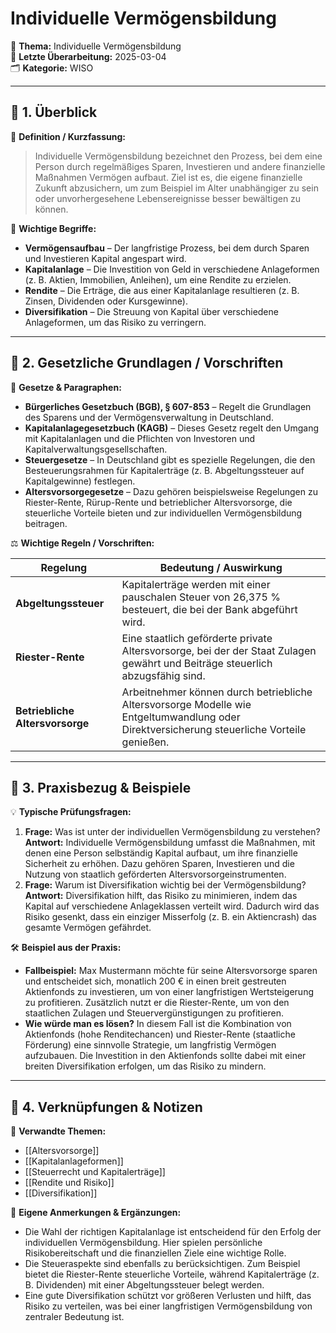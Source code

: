 # Individuelle Vermögensbildung

📌 **Thema:** Individuelle Vermögensbildung  
📅 **Letzte Überarbeitung:** 2025-03-04  
🗂 **Kategorie:** WISO

---
## 🔹 1. Überblick

📖 **Definition / Kurzfassung:**

> Individuelle Vermögensbildung bezeichnet den Prozess, bei dem eine Person durch regelmäßiges Sparen, Investieren und andere finanzielle Maßnahmen Vermögen aufbaut. Ziel ist es, die eigene finanzielle Zukunft abzusichern, um zum Beispiel im Alter unabhängiger zu sein oder unvorhergesehene Lebensereignisse besser bewältigen zu können.

🔑 **Wichtige Begriffe:**

- **Vermögensaufbau** – Der langfristige Prozess, bei dem durch Sparen und Investieren Kapital angespart wird.
- **Kapitalanlage** – Die Investition von Geld in verschiedene Anlageformen (z. B. Aktien, Immobilien, Anleihen), um eine Rendite zu erzielen.
- **Rendite** – Die Erträge, die aus einer Kapitalanlage resultieren (z. B. Zinsen, Dividenden oder Kursgewinne).
- **Diversifikation** – Die Streuung von Kapital über verschiedene Anlageformen, um das Risiko zu verringern.

---

## 🔹 2. Gesetzliche Grundlagen / Vorschriften

📜 **Gesetze & Paragraphen:**

- **Bürgerliches Gesetzbuch (BGB), § 607-853** – Regelt die Grundlagen des Sparens und der Vermögensverwaltung in Deutschland.
- **Kapitalanlagegesetzbuch (KAGB)** – Dieses Gesetz regelt den Umgang mit Kapitalanlagen und die Pflichten von Investoren und Kapitalverwaltungsgesellschaften.
- **Steuergesetze** – In Deutschland gibt es spezielle Regelungen, die den Besteuerungsrahmen für Kapitalerträge (z. B. Abgeltungssteuer auf Kapitalgewinne) festlegen.
- **Altersvorsorgegesetze** – Dazu gehören beispielsweise Regelungen zu Riester-Rente, Rürup-Rente und betrieblicher Altersvorsorge, die steuerliche Vorteile bieten und zur individuellen Vermögensbildung beitragen.

⚖️ **Wichtige Regeln / Vorschriften:**

|Regelung|Bedeutung / Auswirkung|
|---|---|
|**Abgeltungssteuer**|Kapitalerträge werden mit einer pauschalen Steuer von 26,375 % besteuert, die bei der Bank abgeführt wird.|
|**Riester-Rente**|Eine staatlich geförderte private Altersvorsorge, bei der der Staat Zulagen gewährt und Beiträge steuerlich abzugsfähig sind.|
|**Betriebliche Altersvorsorge**|Arbeitnehmer können durch betriebliche Altersvorsorge Modelle wie Entgeltumwandlung oder Direktversicherung steuerliche Vorteile genießen.|

---

## 🔹 3. Praxisbezug & Beispiele

💡 **Typische Prüfungsfragen:**

1. **Frage:** Was ist unter der individuellen Vermögensbildung zu verstehen?  
    **Antwort:** Individuelle Vermögensbildung umfasst die Maßnahmen, mit denen eine Person selbständig Kapital aufbaut, um ihre finanzielle Sicherheit zu erhöhen. Dazu gehören Sparen, Investieren und die Nutzung von staatlich geförderten Altersvorsorgeinstrumenten.
2. **Frage:** Warum ist Diversifikation wichtig bei der Vermögensbildung?  
    **Antwort:** Diversifikation hilft, das Risiko zu minimieren, indem das Kapital auf verschiedene Anlageklassen verteilt wird. Dadurch wird das Risiko gesenkt, dass ein einziger Misserfolg (z. B. ein Aktiencrash) das gesamte Vermögen gefährdet.

🛠 **Beispiel aus der Praxis:**

- **Fallbeispiel:** Max Mustermann möchte für seine Altersvorsorge sparen und entscheidet sich, monatlich 200 € in einen breit gestreuten Aktienfonds zu investieren, um von einer langfristigen Wertsteigerung zu profitieren. Zusätzlich nutzt er die Riester-Rente, um von den staatlichen Zulagen und Steuervergünstigungen zu profitieren.
- **Wie würde man es lösen?** In diesem Fall ist die Kombination von Aktienfonds (hohe Renditechancen) und Riester-Rente (staatliche Förderung) eine sinnvolle Strategie, um langfristig Vermögen aufzubauen. Die Investition in den Aktienfonds sollte dabei mit einer breiten Diversifikation erfolgen, um das Risiko zu mindern.

---

## 🔹 4. Verknüpfungen & Notizen

🔗 **Verwandte Themen:**

- [[Altersvorsorge]]
- [[Kapitalanlageformen]]
- [[Steuerrecht und Kapitalerträge]]
- [[Rendite und Risiko]]
- [[Diversifikation]]

📝 **Eigene Anmerkungen & Ergänzungen:**

- Die Wahl der richtigen Kapitalanlage ist entscheidend für den Erfolg der individuellen Vermögensbildung. Hier spielen persönliche Risikobereitschaft und die finanziellen Ziele eine wichtige Rolle.
- Die Steueraspekte sind ebenfalls zu berücksichtigen. Zum Beispiel bietet die Riester-Rente steuerliche Vorteile, während Kapitalerträge (z. B. Dividenden) mit einer Abgeltungssteuer belegt werden.
- Eine gute Diversifikation schützt vor größeren Verlusten und hilft, das Risiko zu verteilen, was bei einer langfristigen Vermögensbildung von zentraler Bedeutung ist.
